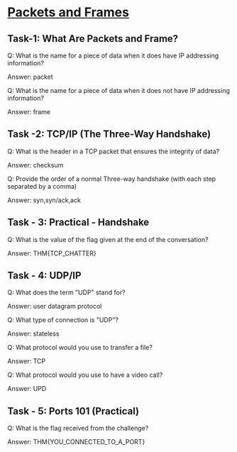 # [Packets and Frames](https://tryhackme.com/r/room/packetsframes)

## Task-1: What Are Packets and Frame?

Q: What is the name for a piece of data when it does have IP addressing information?

Answer: packet

Q: What is the name for a piece of data when it does not have IP addressing information?

Answer: frame

## Task -2: TCP/IP (The Three-Way Handshake)

Q: What is the header in a TCP packet that ensures the integrity of data?

Answer: checksum

Q: Provide the order of a normal Three-way handshake (with each step separated by a comma)

Answer: syn,syn/ack,ack

## Task - 3: Practical - Handshake

Q: What is the value of the flag given at the end of the conversation?

Answer: THM{TCP_CHATTER}

## Task - 4: UDP/IP

Q: What does the term "UDP" stand for?

Answer: user datagram protocol

Q: What type of connection is "UDP"?

Answer: stateless

Q: What protocol would you use to transfer a file?

Answer: TCP

Q: What protocol would you use to have a video call?

Answer: UPD

## Task - 5: Ports 101 (Practical)

Q: What is the flag received from the challenge?

Answer: THM{YOU_CONNECTED_TO_A_PORT}

